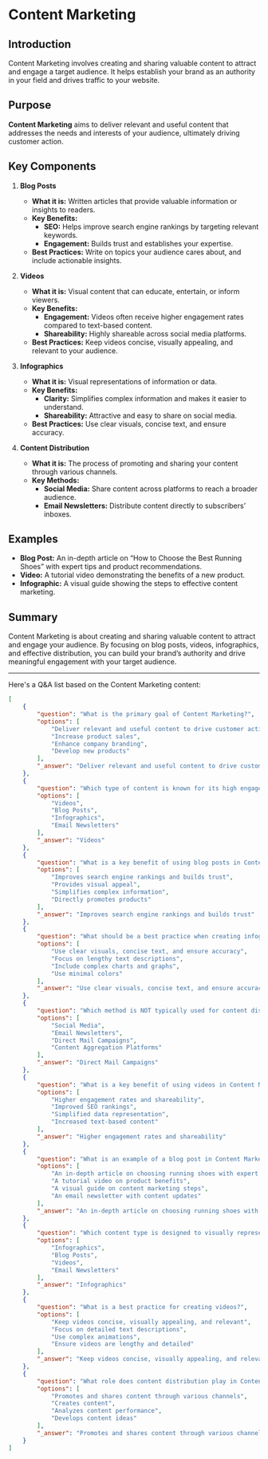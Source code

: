 # Content Marketing

## Introduction
Content Marketing involves creating and sharing valuable content to attract and engage a target audience. It helps establish your brand as an authority in your field and drives traffic to your website.

## Purpose
**Content Marketing** aims to deliver relevant and useful content that addresses the needs and interests of your audience, ultimately driving customer action.

## Key Components

1. **Blog Posts**
   - **What it is:** Written articles that provide valuable information or insights to readers.
   - **Key Benefits:**
     - **SEO:** Helps improve search engine rankings by targeting relevant keywords.
     - **Engagement:** Builds trust and establishes your expertise.
   - **Best Practices:** Write on topics your audience cares about, and include actionable insights.

2. **Videos**
   - **What it is:** Visual content that can educate, entertain, or inform viewers.
   - **Key Benefits:**
     - **Engagement:** Videos often receive higher engagement rates compared to text-based content.
     - **Shareability:** Highly shareable across social media platforms.
   - **Best Practices:** Keep videos concise, visually appealing, and relevant to your audience.

3. **Infographics**
   - **What it is:** Visual representations of information or data.
   - **Key Benefits:**
     - **Clarity:** Simplifies complex information and makes it easier to understand.
     - **Shareability:** Attractive and easy to share on social media.
   - **Best Practices:** Use clear visuals, concise text, and ensure accuracy.

4. **Content Distribution**
   - **What it is:** The process of promoting and sharing your content through various channels.
   - **Key Methods:**
     - **Social Media:** Share content across platforms to reach a broader audience.
     - **Email Newsletters:** Distribute content directly to subscribers’ inboxes.

## Examples
- **Blog Post:** An in-depth article on “How to Choose the Best Running Shoes” with expert tips and product recommendations.
- **Video:** A tutorial video demonstrating the benefits of a new product.
- **Infographic:** A visual guide showing the steps to effective content marketing.

## Summary
Content Marketing is about creating and sharing valuable content to attract and engage your audience. By focusing on blog posts, videos, infographics, and effective distribution, you can build your brand’s authority and drive meaningful engagement with your target audience.

---
Here's a Q&A list based on the Content Marketing content:

```json
[
    {
        "question": "What is the primary goal of Content Marketing?",
        "options": [
            "Deliver relevant and useful content to drive customer action",
            "Increase product sales",
            "Enhance company branding",
            "Develop new products"
        ],
        "_answer": "Deliver relevant and useful content to drive customer action"
    },
    {
        "question": "Which type of content is known for its high engagement rates and shareability?",
        "options": [
            "Videos",
            "Blog Posts",
            "Infographics",
            "Email Newsletters"
        ],
        "_answer": "Videos"
    },
    {
        "question": "What is a key benefit of using blog posts in Content Marketing?",
        "options": [
            "Improves search engine rankings and builds trust",
            "Provides visual appeal",
            "Simplifies complex information",
            "Directly promotes products"
        ],
        "_answer": "Improves search engine rankings and builds trust"
    },
    {
        "question": "What should be a best practice when creating infographics?",
        "options": [
            "Use clear visuals, concise text, and ensure accuracy",
            "Focus on lengthy text descriptions",
            "Include complex charts and graphs",
            "Use minimal colors"
        ],
        "_answer": "Use clear visuals, concise text, and ensure accuracy"
    },
    {
        "question": "Which method is NOT typically used for content distribution?",
        "options": [
            "Social Media",
            "Email Newsletters",
            "Direct Mail Campaigns",
            "Content Aggregation Platforms"
        ],
        "_answer": "Direct Mail Campaigns"
    },
    {
        "question": "What is a key benefit of using videos in Content Marketing?",
        "options": [
            "Higher engagement rates and shareability",
            "Improved SEO rankings",
            "Simplified data representation",
            "Increased text-based content"
        ],
        "_answer": "Higher engagement rates and shareability"
    },
    {
        "question": "What is an example of a blog post in Content Marketing?",
        "options": [
            "An in-depth article on choosing running shoes with expert tips",
            "A tutorial video on product benefits",
            "A visual guide on content marketing steps",
            "An email newsletter with content updates"
        ],
        "_answer": "An in-depth article on choosing running shoes with expert tips"
    },
    {
        "question": "Which content type is designed to visually represent information or data?",
        "options": [
            "Infographics",
            "Blog Posts",
            "Videos",
            "Email Newsletters"
        ],
        "_answer": "Infographics"
    },
    {
        "question": "What is a best practice for creating videos?",
        "options": [
            "Keep videos concise, visually appealing, and relevant",
            "Focus on detailed text descriptions",
            "Use complex animations",
            "Ensure videos are lengthy and detailed"
        ],
        "_answer": "Keep videos concise, visually appealing, and relevant"
    },
    {
        "question": "What role does content distribution play in Content Marketing?",
        "options": [
            "Promotes and shares content through various channels",
            "Creates content",
            "Analyzes content performance",
            "Develops content ideas"
        ],
        "_answer": "Promotes and shares content through various channels"
    }
]
```